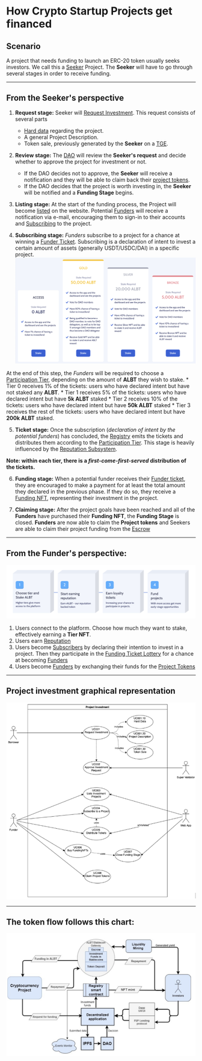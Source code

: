 # How Crypto Startup Projects get financed

## Scenario
A project that needs funding to launch an ERC-20 token usually seeks investors. We call this a [Seeker](Glossary.md) Project. The **Seeker** will have to go through several stages in order to receive funding.

---

## From the Seeker's perspective

1. **Request stage:** Seeker will [Request Investment](Glossary.md). This request consists of several parts
    * [Hard data](Glossary.md) regarding the project.
    * A general Project Description.
    * Token sale, previously generated by the **Seeker** on a [TGE](Glossary.md).

2. **Review stage:** The [DAO](DAO.md) will review the **Seeker's request** and decide whether to approve the project for investment or not.
    * If the DAO decides not to approve, the **Seeker** will receive a notification and they will be able to claim back their [project tokens](Glossary.md).
    * If the DAO decides that the project is worth investing in, the **Seeker** will be notified and a **Funding Stage** begins.

3. **Listing stage:** At the start of the funding process, the Project will become [listed](Glossary.md) on the website. Potential [Funders](Glossary.md) will receive a notification via e-mail, encouraging them to sign-in to their accounts and [Subscribing](Glossary.md) to the project.

4. **Subscribing stage:** *Funders* subscribe to a project for a chance at winning a [Funder Ticket](Glossary.md). Subscribing is a declaration of intent to invest a certain amount of assets (generally USDT/USDC/DAI) in a specific project.
![Stake Tiers](img/stakeTiers.png)

At the end of this step, the *Funders* will be required to choose a [Participation Tier](Glossary.md), depending on the amount of **ALBT** they wish to stake.
    * Tier 0 receives 1% of the tickets: users who have declared intent but have not staked any **ALBT**.
    * Tier 1 receives 5% of the tickets: users who have declared intent but have **5k ALBT** staked
    * Tier 2 receives 10% of the tickets: users who have declared intent but have **50k ALBT** staked
    * Tier 3 receives the rest of the tickets: users who have declared intent but have **200k ALBT** staked.

5. **Ticket stage:** Once the subscription (*declaration of intent by the potential funders*) has concluded, the [Registry](Glossary.md) emits the tickets and distributes them according to the [Participation Tier](Glossary.md). This stage is heavily influenced by the [Reputation Subsystem](Reputation.md).

**Note: within each tier, there is a *first-come-first-served* distribution of the tickets.**


6. **Funding stage:** When a potential funder receives their [Funder ticket](Glossary.md), they are encouraged to make a payment for at least the total amount they declared in the previous phase. If they do so, they receive a [Funding NFT](Glossary.md), representing their investment in the project.

7. **Claiming stage:** After the project goals have been reached and all of the **Funders** have purchased their **Funding NFT**, the **Funding Stage** is closed. **Funders** are now able to claim the **Project tokens** and Seekers are able to claim their project funding from the [Escrow](Glossary.md)

---

## From the Funder's perspective:

![Fund Process](img/fundProcess.png)

1. Users connect to the platform. Choose how much they want to stake, effectively earning a **Tier NFT**.
2. Users earn [Reputation](Glossary.md)
3. Users become [Subscribers](Glossary.md) by declaring their intention to invest in a project. Then they participate in the [Funding Ticket Lottery](Glossary.md) for a chance at becoming [Funders](Glossary.md)
4. Users become [Funders](Glossary.md) by exchanging their funds for the [Project Tokens](Glossary.md)


---

## Project investment graphical representation

![Seeker-to-investment](img/projectFunding.png)

---

## The token flow follows this chart:

![FinanceFLowChart](img/financeFlow.png)


